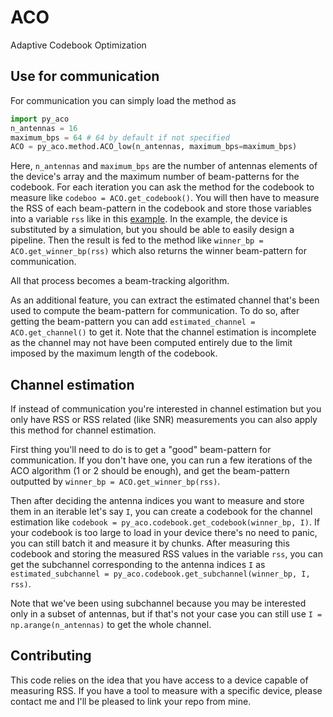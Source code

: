 # ACO
Adaptive Codebook Optimization

## Use for communication
For communication you can simply load the method as
```python
import py_aco
n_antennas = 16
maximum_bps = 64 # 64 by default if not specified
ACO = py_aco.method.ACO_low(n_antennas, maximum_bps=maximum_bps)
```
Here, `n_antennas` and `maximum_bps` are the number of antennas elements of the device's array and the maximum number of beam-patterns for the codebook.
For each iteration you can ask the method for the codebook to measure like `codeboo = ACO.get_codebook()`.
You will then have to measure the RSS of each beam-pattern in the codebook and store those variables into a variable `rss` like in this [example](ACO/example_communication.py).
In the example, the device is substituted by a simulation, but you should be able to easily design a pipeline.
Then the result is fed to the method like `winner_bp = ACO.get_winner_bp(rss)` which also returns the winner beam-pattern for communication.

All that process becomes a beam-tracking algorithm.

As an additional feature, you can extract the estimated channel that's been used to compute the beam-pattern for communication.
To do so, after getting the beam-pattern you can add `estimated_channel = ACO.get_channel()` to get it. Note that the channel estimation is incomplete as the channel may not have been computed entirely due to the limit imposed by the maximum length of the codebook.

## Channel estimation
If instead of communication you're interested in channel estimation but you only have RSS or RSS related (like SNR) measurements you can also apply this method for channel estimation.

First thing you'll need to do is to get a "good" beam-pattern for communication.
If you don't have one, you can run a few iterations of the ACO algorithm (1 or 2 should be enough), and get the beam-pattern outputted by `winner_bp = ACO.get_winner_bp(rss)`.

Then after deciding the antenna indices you want to measure and store them in an iterable let's say `I`, you can create a codebook for the channel estimation like `codebook = py_aco.codebook.get_codebook(winner_bp, I)`.
If your codebook is too large to load in your device there's no need to panic, you can still batch it and measure it by chunks.
After measuring this codebook and storing the measured RSS values in the variable `rss`, you can get the subchannel corresponding to the antenna indices `I` as `estimated_subchannel = py_aco.codebook.get_subchannel(winner_bp, I, rss)`.

Note that we've been using subchannel because you may be interested only in a subset of antennas, but if that's not your case you can still use `I = np.arange(n_antennas)` to get the whole channel.

## Contributing
This code relies on the idea that you have access to a device capable of measuring RSS.
If you have a tool to measure with a specific device, please contact me and I'll be pleased to link your repo from mine.
